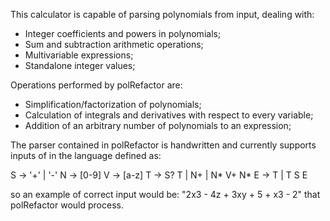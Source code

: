 This calculator is capable of parsing polynomials from input, dealing with:
  - Integer coefficients and powers in polynomials;
  - Sum and subtraction arithmetic operations;
  - Multivariable expressions;
  - Standalone integer values;
  
Operations performed by polRefactor are:
  - Simplification/factorization of polynomials;
  - Calculation of integrals and derivatives with respect to every variable;
  - Addition of an arbitrary number of polynomials to an expression;
  
The parser contained in polRefactor is handwritten and currently supports inputs of in the language defined as:

S -> '+' | '-'
N -> [0-9]
V -> [a-z]
T -> S? T | N+ | N* V+ N*
E -> T | T S E

so an example of correct input would be: "2x3 - 4z + 3xy + 5 + x3 - 2" that polRefactor would process.
